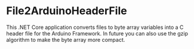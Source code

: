 # File2ArduinoHeaderFile
This .NET Core application converts files to byte array variables into a C header file for the Arduino Framework. In future you can also use the gzip algorithm to make the byte array more compact.
